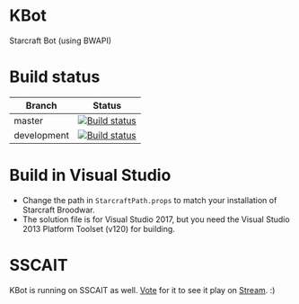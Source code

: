 # KBot
Starcraft Bot (using BWAPI)

# Build status

| Branch      | Status                                         |
| ----------- | ---------------------------------------------- |
| master      | [![Build status][master badge]][vs build]      |
| development | [![Build status][development badge]][vs build] |

[vs build]: https://kruecke.visualstudio.com/KBot
[master badge]: https://kruecke.visualstudio.com/_apis/public/build/definitions/30f6aa6a-33ee-4633-a315-57f354033160/1/badge
[development badge]: https://kruecke.visualstudio.com/_apis/public/build/definitions/30f6aa6a-33ee-4633-a315-57f354033160/2/badge

# Build in Visual Studio
- Change the path in `StarcraftPath.props` to match your installation of Starcraft Broodwar.
- The solution file is for Visual Studio 2017, but you need the Visual Studio 2013 Platform Toolset (v120) for building.

# SSCAIT
KBot is running on SSCAIT as well. [Vote](http://sscaitournament.com/index.php?action=voteForPlayers&botId=384) for it to see it play on [Stream](https://www.twitch.tv/sscait). :)
